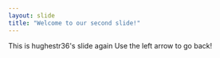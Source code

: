 ```yaml
---
layout: slide
title: "Welcome to our second slide!"
---
```

This is hughestr36's slide again
Use the left arrow to go back!